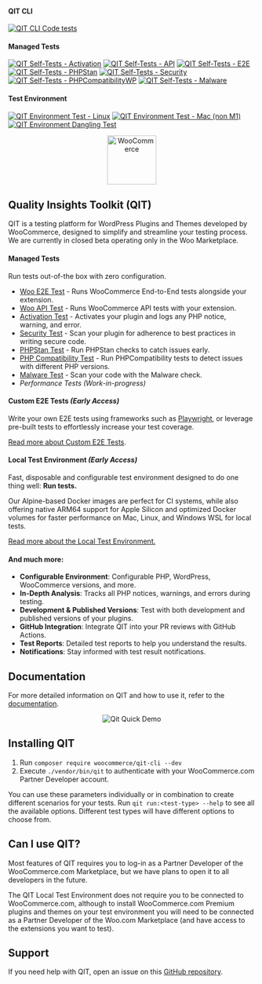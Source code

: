 #### QIT CLI

[![QIT CLI Code tests](https://github.com/woocommerce/qit-cli/actions/workflows/code-tests.yml/badge.svg)](https://github.com/woocommerce/qit-cli/actions/workflows/code-tests.yml)

#### Managed Tests

[![QIT Self-Tests - Activation](https://github.com/woocommerce/qit-cli/actions/workflows/qit-self-test-activation.yml/badge.svg)](https://github.com/woocommerce/qit-cli/actions/workflows/qit-self-test-activation.yml)
[![QIT Self-Tests - API](https://github.com/woocommerce/qit-cli/actions/workflows/qit-self-test-woo-api.yml/badge.svg)](https://github.com/woocommerce/qit-cli/actions/workflows/qit-self-test-woo-api.yml)
[![QIT Self-Tests - E2E](https://github.com/woocommerce/qit-cli/actions/workflows/qit-self-test-woo-e2e.yml/badge.svg)](https://github.com/woocommerce/qit-cli/actions/workflows/qit-self-test-woo-e2e.yml)
[![QIT Self-Tests - PHPStan](https://github.com/woocommerce/qit-cli/actions/workflows/qit-self-test-phpstan.yml/badge.svg)](https://github.com/woocommerce/qit-cli/actions/workflows/qit-self-test-phpstan.yml)
[![QIT Self-Tests - Security](https://github.com/woocommerce/qit-cli/actions/workflows/qit-self-test-security.yml/badge.svg)](https://github.com/woocommerce/qit-cli/actions/workflows/qit-self-test-security.yml)
[![QIT Self-Tests - PHPCompatibilityWP](https://github.com/woocommerce/qit-cli/actions/workflows/qit-self-test-phpcompatibility.yml/badge.svg)](https://github.com/woocommerce/qit-cli/actions/workflows/qit-self-test-phpcompatibility.yml)
[![QIT Self-Tests - Malware](https://github.com/woocommerce/qit-cli/actions/workflows/qit-self-test-malware.yml/badge.svg)](https://github.com/woocommerce/qit-cli/actions/workflows/qit-self-test-malware.yml)

#### Test Environment

[![QIT Environment Test - Linux](https://github.com/woocommerce/qit-cli/actions/workflows/qit-environment-test-linux.yml/badge.svg)](https://github.com/woocommerce/qit-cli/actions/workflows/qit-environment-test-linux.yml)
[![QIT Environment Test - Mac (non M1)](https://github.com/woocommerce/qit-cli/actions/workflows/qit-environment-test-mac.yml/badge.svg)](https://github.com/woocommerce/qit-cli/actions/workflows/qit-environment-test-mac.yml)
[![QIT Environment Dangling Test](https://github.com/woocommerce/qit-cli/actions/workflows/qit-environment-dangling-test.yml/badge.svg)](https://github.com/woocommerce/qit-cli/actions/workflows/qit-environment-dangling-test.yml)

<p align="center"><img src="https://woocommerce.com/wp-content/themes/woo/images/logo-woocommerce-bubble.svg" alt="WooCommerce" style="width:100px;height:auto;"></p>

## Quality Insights Toolkit (QIT)

QIT is a testing platform for WordPress Plugins and Themes developed by WooCommerce, designed to simplify and streamline your testing process. We are currently in closed beta operating only in the Woo Marketplace.

#### Managed Tests

Run tests out-of-the box with zero configuration.

- [Woo E2E Test](https://qit.woo.com/docs/managed-tests/woo-e2e) - Runs WooCommerce End-to-End tests alongside your extension.
- [Woo API Test](https://qit.woo.com/docs/managed-tests/woo-api) - Runs WooCommerce API tests with your extension.
- [Activation Test](https://qit.woo.com/docs/managed-tests/activation) - Activates your plugin and logs any PHP notice, warning, and error.
- [Security Test](https://qit.woo.com/docs/managed-tests/security) - Scan your plugin for adherence to best practices in writing secure code.
- [PHPStan Test](https://qit.woo.com/docs/managed-tests/phpstan) - Run PHPStan checks to catch issues early.
- [PHP Compatibility Test](https://qit.woo.com/docs/managed-tests/phpcompatibility) - Run PHPCompatibility tests to detect issues with different PHP versions.
- [Malware Test](https://qit.woo.com/docs/managed-tests/malware) - Scan your code with the Malware check.
- _Performance Tests (Work-in-progress)_

#### **Custom E2E Tests** _(Early Access)_

Write your own E2E tests using frameworks such as [Playwright](https://playwright.dev/), or leverage pre-built tests to effortlessly increase your test coverage.

[Read more about Custom E2E Tests](https://qit.woo.com/docs/custom-tests/introduction).

#### Local Test Environment _(Early Access)_

Fast, disposable and configurable test environment designed to do one thing well: **Run tests.**

Our Alpine-based Docker images are perfect for CI systems, while also offering native ARM64 support for Apple Silicon and optimized Docker volumes for faster performance on Mac, Linux, and Windows WSL for local tests. 

[Read more about the Local Test Environment.](https://qit.woo.com/docs/environment/getting-started)

#### And much more:

- **Configurable Environment**: Configurable PHP, WordPress, WooCommerce versions, and more.
- **In-Depth Analysis**: Tracks all PHP notices, warnings, and errors during testing.
- **Development & Published Versions**: Test with both development and published versions of your plugins.
- **GitHub Integration**: Integrate QIT into your PR reviews with GitHub Actions.
- **Test Reports**: Detailed test reports to help you understand the results.
- **Notifications**: Stay informed with test result notifications.

## Documentation

For more detailed information on QIT and how to use it, refer to the [documentation](https://qit.woo.com/docs/).

<p align="center">
  <img src="https://github.com/woocommerce/qit-cli/assets/9341686/640698a7-01c3-498a-8bb2-7c5e337e0a9c" alt="Qit Quick Demo">
</p>

## Installing QIT

1. Run `composer require woocommerce/qit-cli --dev`
2. Execute `./vendor/bin/qit` to authenticate with your WooCommerce.com Partner Developer account.

You can use these parameters individually or in combination to create different scenarios for your tests. Run `qit run:<test-type> --help` to see all the available options. Different test types will have different options to choose from.

## Can I use QIT?

Most features of QIT requires you to log-in as a Partner Developer of the WooCommerce.com Marketplace, but we have plans to open it to all developers in the future.

The QIT Local Test Environment does not require you to be connected to WooCommerce.com, although to install WooCommerce.com Premium plugins and themes on your test environment you will need to be connected as a Partner Developer of the Woo.com Marketplace (and have access to the extensions you want to test).

## Support

If you need help with QIT, open an issue on this [GitHub repository](https://github.com/woocommerce/qit-cli/issues/new).
